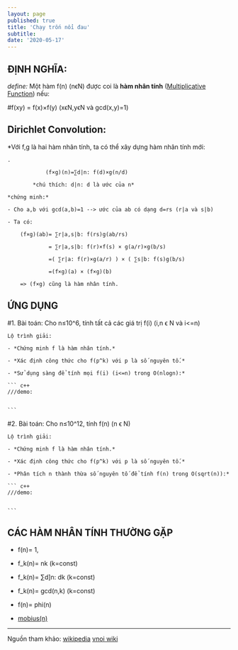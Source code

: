 ```yaml
---
layout: page
published: true
title: 'Chạy trốn nổi đau'
subtitle:
date: '2020-05-17'
---
```


## ĐỊNH NGHĨA:
	
*define:* Một hàm f(n) (nϵN) được coi là **hàm nhân tính** ([Multiplicative Function](https://en.wikipedia.org/wiki/Multiplicative_function)) nếu:
	
#f(xy) = f(x)×f(y)   (xϵN,yϵN và gcd(x,y)=1)
	

## Dirichlet Convolution:

*Với f,g là hai hàm nhân tính, ta có thể xây dựng hàm nhân tính mới:
	
	
	.
	
			    (f×g)(n)=∑d|n: f(d)×g(n/d)

			*chú thích: d|n: d là ước của n*

	*chứng minh:*

	- Cho a,b với gcd(a,b)=1 --> ước của ab có dạng d=rs (r|a và s|b)

	- Ta có:

		(f×g)(ab)= ∑r|a,s|b: f(rs)g(ab/rs)
					
				 = ∑r|a,s|b: f(r)×f(s) × g(a/r)×g(b/s)
				 
				 =( ∑r|a: f(r)×g(a/r) ) × ( ∑s|b: f(s)g(b/s) 
				 
				 =(f×g)(a) × (f×g)(b)

		=> (f×g) cũng là hàm nhân tính.
	
## ỨNG DỤNG
	
#1. Bài toán: Cho n≤10^6, tính tất cả các giá trị f(i) (i,n ϵ N và i<=n)
	
	Lộ trình giải:
	
	- *Chứng minh f là hàm nhân tính.*
	
	- *Xác định công thức cho f(p^k) với p là số nguyên tố.*
	
	- *Sử dụng sàng để tính mọi f(i) (i<=n) trong O(nlogn):*
	
	``` c++
	///demo:
	
	
	```
	
#2. Bài toán: Cho n≤10^12, tính f(n) (n ϵ N)
	
	Lộ trình giải:
	
	- *Chứng minh f là hàm nhân tính.*
	
	- *Xác định công thức cho f(p^k) với p là số nguyên tố.*
	
	- *Phân tích n thành thừa số nguyên tố để tính f(n) trong O(sqrt(n)):*
	
	``` c++
	///demo:
	
	
	```
	
## CÁC HÀM NHÂN TÍNH THƯỜNG GẶP

- f(n)= 1,

- f_k(n)= nk (k=const)

- f_k(n)= ∑d]n: dk (k=const)

- f_k(n)= gcd(n,k) (k=const)

- f(n)= phi(n)

- [mobius(n)](http://vnoi.info/wiki/translate/quora/mobius-function)


-----------------------------------------------------------------------------------------------------------------------------


Nguồn tham khảo: [wikipedia](https://en.wikipedia.org/wiki/Multiplicative_function) [vnoi wiki](http://vnoi.info/wiki/algo/math/multiplicative-function) 
